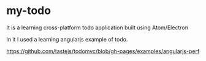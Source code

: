 # my-todo

It is a learning cross-platform todo application built using Atom/Electron 

In it I used a learning angularjs example of todo.

https://github.com/tastejs/todomvc/blob/gh-pages/examples/angularjs-perf

